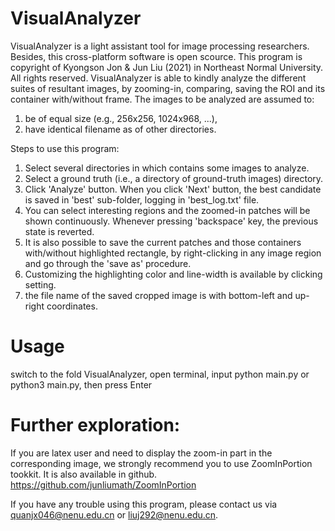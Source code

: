# VisualAnalyzer
VisualAnalyzer is a light assistant tool for image processing researchers. Besides, this cross-platform software is open scource. This program is copyright of Kyongson Jon & Jun Liu (2021) in Northeast Normal University. All rights reserved.
    VisualAnalyzer is able to kindly analyze the different suites of resultant images, by zooming-in, comparing, saving the ROI and its container with/without frame.
The images to be analyzed are assumed to:
1) be of equal size (e.g., 256x256, 1024x968, ...), 
2) have identical filename as of other directories. 

 Steps to use this program: 
 
1) Select several directories in which contains some images to analyze. 
2) Select a ground truth (i.e., a directory of ground-truth images) directory.
3) Click 'Analyze' button. When you click 'Next' button, the best candidate is saved in 'best' sub-folder, logging in 'best_log.txt' file.
4) You can select interesting regions and the zoomed-in patches will be shown continuously. Whenever pressing 'backspace' key, the previous state is reverted.
5) It is also possible to save the current patches and those containers with/without highlighted rectangle, by right-clicking in any image region and go through the 'save as' procedure.
6) Customizing the highlighting color and line-width is available by clicking setting.
7) the file name of the saved cropped image is with bottom-left and up-right coordinates.

# Usage
switch to the fold VisualAnalyzer, open terminal, input python main.py or python3 main.py, then press Enter

# Further exploration:
If you are latex user and need to display the zoom-in part in the corresponding image, we strongly recommend you to use ZoomInPortion tookkit. It is also available in github.  https://github.com/junliumath/ZoomInPortion

If you have any trouble using this program, please contact us via quanjx046@nenu.edu.cn or liuj292@nenu.edu.cn.
